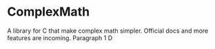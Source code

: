 # ComplexMath
A library for C that make complex math simpler. Official docs and more features are incoming.
Paragraph 1
D
